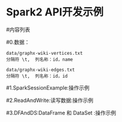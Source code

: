 # Spark2 API开发示例

#内容列表

#0.数据：

    data/graphx-wiki-vertices.txt 
    分隔符 \t,  列名称：id，name
    
    data/graphx-wiki-edges.txt
    分隔符 \t,  列名称：id，id
    
#1.SparkSessionExample:操作示例

#2.ReadAndWrite:读写数据:操作示例

#3.DFAndDS:DataFrame 和 DataSet :操作示例


